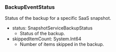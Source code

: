 ### BackupEventStatus
Status of the backup for a specific SaaS snapshot.

- status: SnapshotServiceBackupStatus
  - Status of the backup.
- skippedItemCount: System.Int64
  - Number of items skipped in the backup.
